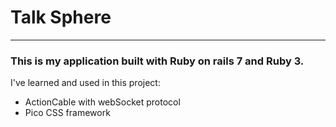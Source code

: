# Talk Sphere

---

### This is my application built with Ruby on rails 7 and Ruby 3.
I've learned and used in this project:
- ActionCable with webSocket protocol
- Pico CSS framework

